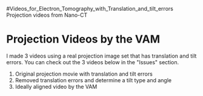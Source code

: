 #Videos_for_Electron_Tomography_with_Translation_and_tilt_errors
Projection videos from Nano-CT

# Projection Videos by the VAM
I made 3 videos using a real projection image set that has translation and tilt errors.
You can check out the 3 videos below in the "Issues" section.

1. Original projection movie with translation and tilt errors
2. Removed translation errors and determine a tilt type and angle
3. Ideally aligned video by the VAM
